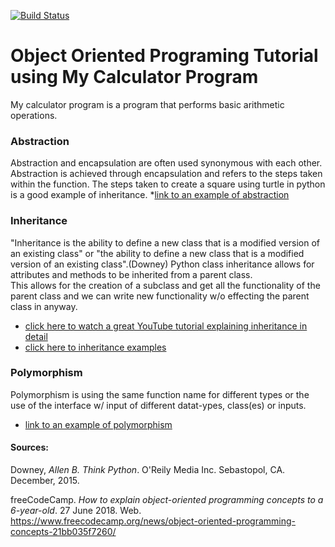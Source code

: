 [![Build Status](https://travis-ci.com/njitsuarez/OOP.svg?branch=master)](https://travis-ci.com/njitsuarez/OOP.svg?branch=master)


# Object Oriented Programing Tutorial using My Calculator Program
My calculator program is a program that performs basic arithmetic operations.

### Abstraction
Abstraction and encapsulation are often used synonymous with each other. 
Abstraction is achieved through encapsulation and refers to the steps taken within the function.
The steps taken to create a square using turtle in python is a good example of inheritance.
*[link to an example of abstraction](https://github.com/njitsuarez/OOP/blob/master/DrawSquare/DrawSquare.py)

### Inheritance
"Inheritance is the ability to define a new class that is a modified version
of an existing class" or "the ability to define a new class that is a modified version of an existing
class".(Downey)
Python class inheritance allows for attributes and methods to be inherited from a parent class.  
This allows for the creation of a subclass and get all the functionality of the parent class and we can write new functionality w/o effecting the parent class in anyway.
* [click here to watch a great YouTube tutorial explaining inheritance in detail](https://www.youtube.com/watch?v=RSl87lqOXDE)
* [click here to inheritance examples](https://github.com/njitsuarez/OOP/tree/master/Inheritance)

### Polymorphism
Polymorphism is using the same function name for different types or the use of the interface 
w/ input of different datat-ypes, class(es) or inputs.
* [link to an example of polymorphism](https://github.com/njitsuarez/OOP/tree/master/Polymorphism)

#### Sources:
Downey, _Allen B. Think Python_. O'Reily Media Inc. Sebastopol, CA. December, 2015. 

freeCodeCamp. _How to explain object-oriented programming concepts to a 6-year-old_.
27 June 2018. Web. https://www.freecodecamp.org/news/object-oriented-programming-concepts-21bb035f7260/